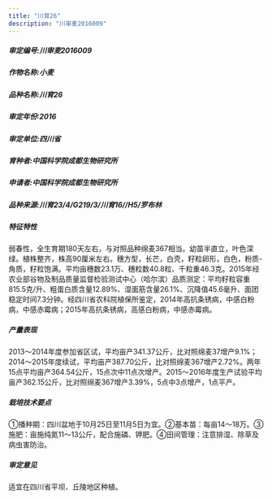 ```yaml
---
title: "川育26"
description: "川审麦2016009"
---
```

##### 审定编号:川审麦2016009

##### 作物名称:小麦

##### 品种名称:川育26

##### 审定年份:2016

##### 审定单位:四川省

##### 育种者:中国科学院成都生物研究所

##### 申请者:中国科学院成都生物研究所

##### 品种来源:川育23/4/G219/3/川育16//H5/罗布林

##### 特征特性
弱春性，全生育期180天左右，与对照品种绵麦367相当。幼苗半直立，叶色深绿。植株整齐，株高90厘米左右。穗方型，长芒，白壳，籽粒卵形，白色，粉质-角质，籽粒饱满。平均亩穗数23.1万、穗粒数40.8粒、千粒重46.3克。2015年经农业部谷物及制品质量监督检验测试中心（哈尔滨）品质测定：平均籽粒容重815.5克/升、粗蛋白质含量12.89%、湿面筋含量26.1%、沉降值45.6毫升、面团稳定时间7.3分钟。经四川省农科院植保所鉴定，2014年高抗条锈病，中感白粉病，中感赤霉病；2015年高抗条锈病，高感白粉病，中感赤霉病。

##### 产量表现
2013～2014年度参加省区试，平均亩产341.37公斤，比对照绵麦37增产9.1%；2014～2015年度续试，平均亩产387.70公斤，比对照绵麦367增产2.72%。两年15点平均亩产364.54公斤，15点次中11点次增产。2015～2016年度生产试验平均亩产362.15公斤，比对照绵麦367增产3.39%，5点中3点增产，1点平产。

##### 栽培技术要点
①播种期：四川盆地于10月25日至11月5日为宜。②基本苗：每亩14～18万。③施肥：亩施纯氮11～13公斤，配合施磷、钾肥。④田间管理：注意排湿、除草及病虫害防治。

##### 审定意见
适宜在四川省平坝、丘陵地区种植。
